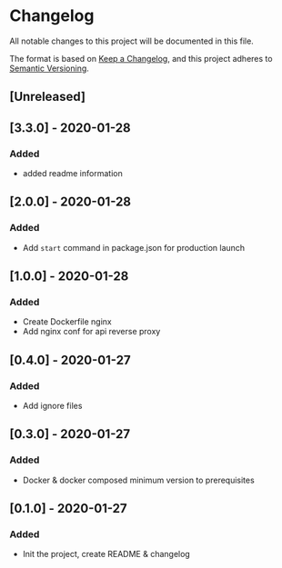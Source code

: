 # Changelog
All notable changes to this project will be documented in this file.

The format is based on [Keep a Changelog](https://keepachangelog.com/en/1.0.0/),
and this project adheres to [Semantic Versioning](https://semver.org/spec/v2.0.0.html).

## [Unreleased]

## [3.3.0] - 2020-01-28
### Added
- added readme information



## [2.0.0] - 2020-01-28

### Added
- Add `start` command in package.json for production launch


## [1.0.0] - 2020-01-28
### Added
- Create Dockerfile nginx
- Add nginx conf for api reverse proxy


## [0.4.0] - 2020-01-27
### Added
- Add ignore files


## [0.3.0] - 2020-01-27
### Added
- Docker & docker composed minimum version to prerequisites



## [0.1.0] - 2020-01-27
### Added
- Init the project, create README & changelog
